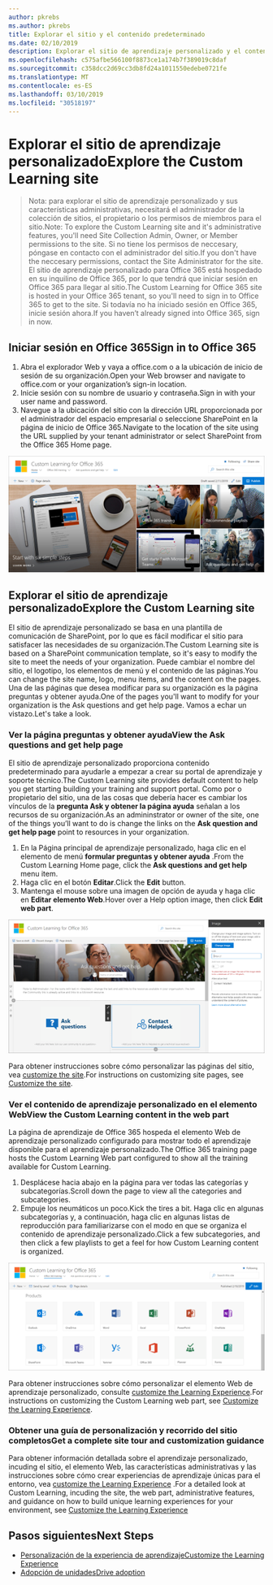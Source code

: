 ```yaml
---
author: pkrebs
ms.author: pkrebs
title: Explorar el sitio y el contenido predeterminado
ms.date: 02/10/2019
description: Explorar el sitio de aprendizaje personalizado y el contenido predeterminado
ms.openlocfilehash: c575afbe566100f8873ce1a174b7f389019c8daf
ms.sourcegitcommit: c358dcc2d69cc3db8fd24a1011550edebe0721fe
ms.translationtype: MT
ms.contentlocale: es-ES
ms.lasthandoff: 03/10/2019
ms.locfileid: "30518197"
---
```

# <a name="explore-the-custom-learning-site"></a><span data-ttu-id="4c496-103">Explorar el sitio de aprendizaje personalizado</span><span class="sxs-lookup"><span data-stu-id="4c496-103">Explore the Custom Learning site</span></span>

> <span data-ttu-id="4c496-104">Nota: para explorar el sitio de aprendizaje personalizado y sus características administrativas, necesitará el administrador de la colección de sitios, el propietario o los permisos de miembros para el sitio.</span><span class="sxs-lookup"><span data-stu-id="4c496-104">Note: To explore the Custom Learning site and it's administrative features, you'll need Site Collection Admin, Owner, or Member permissions to the site.</span></span> <span data-ttu-id="4c496-105">Si no tiene los permisos de neccesary, póngase en contacto con el administrador del sitio.</span><span class="sxs-lookup"><span data-stu-id="4c496-105">If you don't have the neccesary permissions, contact the Site Administrator for the site.</span></span> <span data-ttu-id="4c496-106">El sitio de aprendizaje personalizado para Office 365 está hospedado en su inquilino de Office 365, por lo que tendrá que iniciar sesión en Office 365 para llegar al sitio.</span><span class="sxs-lookup"><span data-stu-id="4c496-106">The Custom Learning for Office 365 site is hosted in your Office 365 tenant, so you'll need to sign in to Office 365 to get to the site.</span></span> <span data-ttu-id="4c496-107">Si todavía no ha iniciado sesión en Office 365, inicie sesión ahora.</span><span class="sxs-lookup"><span data-stu-id="4c496-107">If you haven’t already signed into Office 365, sign in now.</span></span> 

## <a name="sign-in-to-office-365"></a><span data-ttu-id="4c496-108">Iniciar sesión en Office 365</span><span class="sxs-lookup"><span data-stu-id="4c496-108">Sign in to Office 365</span></span> 

1.  <span data-ttu-id="4c496-109">Abra el explorador Web y vaya a office.com o a la ubicación de inicio de sesión de su organización.</span><span class="sxs-lookup"><span data-stu-id="4c496-109">Open your Web browser and navigate to office.com or your organization’s sign-in location.</span></span> 
2.  <span data-ttu-id="4c496-110">Inicie sesión con su nombre de usuario y contraseña.</span><span class="sxs-lookup"><span data-stu-id="4c496-110">Sign in with your user name and password.</span></span>
3.  <span data-ttu-id="4c496-111">Navegue a la ubicación del sitio con la dirección URL proporcionada por el administrador del espacio empresarial o seleccione SharePoint en la página de inicio de Office 365.</span><span class="sxs-lookup"><span data-stu-id="4c496-111">Navigate to the location of the site using the URL supplied by your tenant administrator or select SharePoint from the Office 365 Home page.</span></span> 

![CG-Introducing. png](media/cg-introducing.png)

## <a name="explore-the-custom-learning-site"></a><span data-ttu-id="4c496-113">Explorar el sitio de aprendizaje personalizado</span><span class="sxs-lookup"><span data-stu-id="4c496-113">Explore the Custom Learning site</span></span>

<span data-ttu-id="4c496-114">El sitio de aprendizaje personalizado se basa en una plantilla de comunicación de SharePoint, por lo que es fácil modificar el sitio para satisfacer las necesidades de su organización.</span><span class="sxs-lookup"><span data-stu-id="4c496-114">The Custom Learning site is based on a SharePoint communication template, so it's easy to modify the site to meet the needs of your organization.</span></span> <span data-ttu-id="4c496-115">Puede cambiar el nombre del sitio, el logotipo, los elementos de menú y el contenido de las páginas.</span><span class="sxs-lookup"><span data-stu-id="4c496-115">You can change the site name, logo, menu items, and the content on the pages.</span></span> <span data-ttu-id="4c496-116">Una de las páginas que desea modificar para su organización es la página preguntas y obtener ayuda.</span><span class="sxs-lookup"><span data-stu-id="4c496-116">One of the pages you'll want to modify for your organization is the Ask questions and get help page.</span></span> <span data-ttu-id="4c496-117">Vamos a echar un vistazo.</span><span class="sxs-lookup"><span data-stu-id="4c496-117">Let's take a look.</span></span>

### <a name="view-the-ask-questions-and-get-help-page"></a><span data-ttu-id="4c496-118">Ver la página preguntas y obtener ayuda</span><span class="sxs-lookup"><span data-stu-id="4c496-118">View the Ask questions and get help page</span></span>

<span data-ttu-id="4c496-119">El sitio de aprendizaje personalizado proporciona contenido predeterminado para ayudarle a empezar a crear su portal de aprendizaje y soporte técnico.</span><span class="sxs-lookup"><span data-stu-id="4c496-119">The Custom Learning site provides default content to help you get starting building your training and support portal.</span></span> <span data-ttu-id="4c496-120">Como por o propietario del sitio, una de las cosas que debería hacer es cambiar los vínculos de la **pregunta Ask y obtener la página ayuda** señalan a los recursos de su organización.</span><span class="sxs-lookup"><span data-stu-id="4c496-120">As an admininstrator or owner of the site, one of the things you’ll want to do is change the links on the **Ask question and get help page** point to resources in your organization.</span></span> 

1.  <span data-ttu-id="4c496-121">En la Página principal de aprendizaje personalizado, haga clic en el elemento de menú **formular preguntas y obtener ayuda** .</span><span class="sxs-lookup"><span data-stu-id="4c496-121">From the Custom Learning Home page, click the **Ask questions and get help** menu item.</span></span>
2.  <span data-ttu-id="4c496-122">Haga clic en el botón **Editar**.</span><span class="sxs-lookup"><span data-stu-id="4c496-122">Click the **Edit** button.</span></span>
3.  <span data-ttu-id="4c496-123">Mantenga el mouse sobre una imagen de opción de ayuda y haga clic en **Editar elemento Web**.</span><span class="sxs-lookup"><span data-stu-id="4c496-123">Hover over a Help option image, then click **Edit web part**.</span></span>

![CG-Edithelp. png](media/cg-edithelp.png)

<span data-ttu-id="4c496-125">Para obtener instrucciones sobre cómo personalizar las páginas del sitio, vea [customize the site](custom_edithelp.md).</span><span class="sxs-lookup"><span data-stu-id="4c496-125">For instructions on customizing site pages, see [Customize the site](custom_edithelp.md).</span></span>

### <a name="view-the-custom-learning-content-in-the-web-part"></a><span data-ttu-id="4c496-126">Ver el contenido de aprendizaje personalizado en el elemento Web</span><span class="sxs-lookup"><span data-stu-id="4c496-126">View the Custom Learning content in the web part</span></span>
<span data-ttu-id="4c496-127">La página de aprendizaje de Office 365 hospeda el elemento Web de aprendizaje personalizado configurado para mostrar todo el aprendizaje disponible para el aprendizaje personalizado.</span><span class="sxs-lookup"><span data-stu-id="4c496-127">The Office 365 training page hosts the Custom Learning Web part configured to show all the training available for Custom Learning.</span></span> 

1. <span data-ttu-id="4c496-128">Desplácese hacia abajo en la página para ver todas las categorías y subcategorías.</span><span class="sxs-lookup"><span data-stu-id="4c496-128">Scroll down the page to view all the categories and subcategories.</span></span>
2. <span data-ttu-id="4c496-129">Empuje los neumáticos un poco.</span><span class="sxs-lookup"><span data-stu-id="4c496-129">Kick the tires a bit.</span></span> <span data-ttu-id="4c496-130">Haga clic en algunas subcategorías y, a continuación, haga clic en algunas listas de reproducción para familiarizarse con el modo en que se organiza el contenido de aprendizaje personalizado.</span><span class="sxs-lookup"><span data-stu-id="4c496-130">Click a few subcategories, and then click a few playlists to get a feel for how Custom Learning content is organized.</span></span> 

![CG-gotoall. png](media/cg-gotoall.png)

<span data-ttu-id="4c496-132">Para obtener instrucciones sobre cómo personalizar el elemento Web de aprendizaje personalizado, consulte [customize the Learning Experience](custom_overview.md).</span><span class="sxs-lookup"><span data-stu-id="4c496-132">For instructions on customizing the Custom Learning web part, see [Customize the Learning Experience](custom_overview.md).</span></span>

### <a name="get-a-complete-site-tour-and-customization-guidance"></a><span data-ttu-id="4c496-133">Obtener una guía de personalización y recorrido del sitio completos</span><span class="sxs-lookup"><span data-stu-id="4c496-133">Get a complete site tour and customization guidance</span></span>
<span data-ttu-id="4c496-134">Para obtener información detallada sobre el aprendizaje personalizado, incuding el sitio, el elemento Web, las características administrativas y las instrucciones sobre cómo crear experiencias de aprendizaje únicas para el entorno, vea [customize the Learning Experience](custom_overview.md) .</span><span class="sxs-lookup"><span data-stu-id="4c496-134">For a detailed look at Custom Learning, incuding the site, the web part, administrative features, and guidance on how to build unique learning experiences for your environment, see [Customize the Learning Experience](custom_overview.md)</span></span>

## <a name="next-steps"></a><span data-ttu-id="4c496-135">Pasos siguientes</span><span class="sxs-lookup"><span data-stu-id="4c496-135">Next Steps</span></span>
- [<span data-ttu-id="4c496-136">Personalización de la experiencia de aprendizaje</span><span class="sxs-lookup"><span data-stu-id="4c496-136">Customize the Learning Experience</span></span>](custom_overview.md)
- [<span data-ttu-id="4c496-137">Adopción de unidades</span><span class="sxs-lookup"><span data-stu-id="4c496-137">Drive adoption</span></span>](driveadoption.md) 
